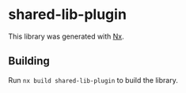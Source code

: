 # shared-lib-plugin

This library was generated with [Nx](https://nx.dev).

## Building

Run `nx build shared-lib-plugin` to build the library.
